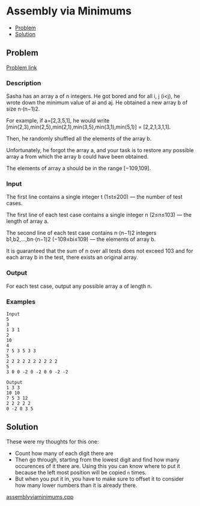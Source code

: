 # Assembly via Minimums
- [Problem](#problem)
- [Solution](#solution)

## Problem
[Problem link](https://codeforces.com/contest/1857/problem/C)

### Description
Sasha has an array a of n integers. He got bored and for all i, j (i<j), he wrote down the minimum value of ai and aj. He obtained a new array b of size n⋅(n−1)2.

For example, if a=[2,3,5,1], he would write [min(2,3),min(2,5),min(2,1),min(3,5),min(3,1),min(5,1)] = [2,2,1,3,1,1].

Then, he randomly shuffled all the elements of the array b.

Unfortunately, he forgot the array a, and your task is to restore any possible array a from which the array b could have been obtained.

The elements of array a should be in the range [−109,109].

### Input
The first line contains a single integer t (1≤t≤200) — the number of test cases.

The first line of each test case contains a single integer n
(2≤n≤103) — the length of array a.

The second line of each test case contains n⋅(n−1)2 integers b1,b2,…,bn⋅(n−1)2 (−109≤bi≤109) — the elements of array b.

It is guaranteed that the sum of n over all tests does not exceed 103 and for each array b in the test, there exists an original array.

### Output
For each test case, output any possible array a of length n.

### Examples
```
Input
5
3
1 3 1
2
10
4
7 5 3 5 3 3
5
2 2 2 2 2 2 2 2 2 2
5
3 0 0 -2 0 -2 0 0 -2 -2

Output
1 3 3
10 10
7 5 3 12
2 2 2 2 2
0 -2 0 3 5
```

## Solution
These were my thoughts for this one:
- Count how many of each digit there are
- Then go through, starting from the lowest digit and find how many occurences of it there are. Using this you can know where to put it because the left most position will be copied `n` times.
- But when you put it in, you have to make sure to offset it to consider how many lower numbers than it is already there.

[assemblyviaminimums.cpp](./assemblyviaminimums.cpp)
